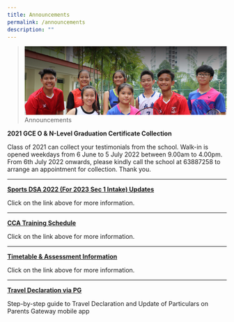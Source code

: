 ```yaml
---
title: Announcements
permalink: /announcements
description: ""
---
```

>![](/images/About%20us.jpg)
>Announcements


**2021 GCE O & N-Level Graduation Certificate Collection**<br>

Class of 2021 can collect your testimonials from the school. Walk-in is opened weekdays from 6 June to 5 July 2022 between 9.00am to 4.00pm. From 6th July 2022 onwards, please kindly call the school at 63887258 to arrange an appointment for collection. Thank you.

------


[**Sports DSA 2022 (For 2023 Sec 1 Intake) Updates**](https://moe-sengkangsec-staging.netlify.app/co-curriculum/co-curricular-activities-cca/direct-school-admission-dsa)

Click on the link above for more information.

----

[**CCA Training Schedule**](https://moe-sengkangsec-staging.netlify.app/co-curriculum/co-curricular-activities-cca)

Click on the link above for more information.

---

[**Timetable & Assessment Information**](https://moe-sengkangsec-staging.netlify.app/curriculum/instructional-programme-ip/timetable-and-assessment)

Click on the link above for more information.

---

[**Travel Declaration via PG**]([](/files/Instructions_for_Travel_Declaration_on_PG.pdf))

Step-by-step guide to Travel Declaration and Update of Particulars on Parents Gateway mobile app
